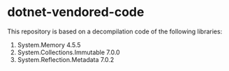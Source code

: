 # dotnet-vendored-code

This repository is based on a decompilation code of the following libraries:
1. System.Memory 4.5.5
2. System.Collections.Immutable 7.0.0
3. System.Reflection.Metadata 7.0.2
